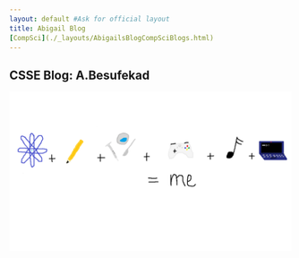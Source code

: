 ```yaml
---
layout: default #Ask for official layout
title: Abigail Blog
[CompSci](./_layouts/AbigailsBlogCompSciBlogs.html)
---
```

## CSSE Blog: A.Besufekad
![Biography](csse_about_me.png "Biography")
 
